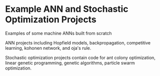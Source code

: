 # Example ANN and Stochastic Optimization Projects
Examples of some machine ANNs built from scratch

ANN projects including Hopfield models, backpropagation, competitive learning, 
kohonen network, and oja's rule. 

Stochastic optimization projects contain code for ant colony optimization, linear genetic programming, genetic 
algorithms, particle swarm optimization.


